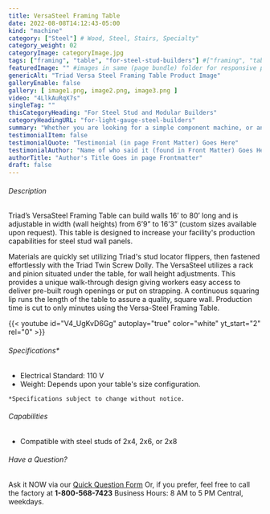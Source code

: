 ```yaml
---
title: VersaSteel Framing Table
date: 2022-08-08T14:12:43-05:00
kind: "machine"
category: ["Steel"] # Wood, Steel, Stairs, Specialty"
category_weight: 02
categoryImage: categoryImage.jpg
tags: ["framing", "table", "for-steel-stud-builders"] #["framing", "table", "mobile", "stick-builder" "shed-builder"]
featuredImage: "" #images in same (page bundle) folder for responsive processing
genericAlt: "Triad Versa Steel Framing Table Product Image"
galleryEnable: false
gallery: [ image1.png, image2.png, image3.png ]
video: "4LlkAuRqX7s"
singleTag: ""
thisCategoryHeading: "For Steel Stud and Modular Builders"
categoryHeadingURL: "for-light-gauge-steel-builders"
summary: "Whether you are looking for a simple component machine, or an entire modular line, Triad surely has just what you need."
testimonialItem: false
testimonialQuote: "Testimonial (in page Front Matter) Goes Here"
testimonialAuthor: "Name of who said it (found in Front Matter) Goes Here"
authorTitle: "Author's Title Goes in page Frontmatter"
draft: false
---
```


###### Description

Triad’s VersaSteel Framing Table can build walls 16’ to 80’ long and is adjustable in width (wall heights) from 6’9” to 16’3” (custom sizes available upon request). This table is designed to increase your facility's production capabilities for steel stud wall panels.

Materials are quickly set utilizing Triad's stud locator flippers, then fastened effortlessly with the Triad Twin Screw Dolly. The VersaSteel utilizes a rack and pinion situated under the table, for wall height adjustments. This provides a unique walk-through design giving workers easy access to deliver pre-built rough openings or put on strapping. A continuous squaring lip runs the length of the table to assure a quality, square wall. Production time is cut to only minutes using the Versa-Steel Framing Table.

{{< youtube id="V4_UgKvD6Gg" autoplay="true" color="white" yt_start="2" rel="0" >}}

###### Specifications*

- Electrical Standard: 110 V
- Weight: Depends upon your table's size configuration.

`*Specifications subject to change without notice.`

###### Capabilities

- Compatible with steel studs of 2x4, 2x6, or 2x8

###### Have a Question?

Ask it NOW via our [Quick Question Form](#qq)
Or, if you prefer, feel free to call the factory at **1-800-568-7423** Business Hours: 8 AM to 5 PM Central, weekdays.
